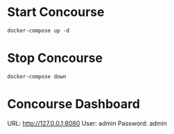 # Start Concourse

	docker-compose up -d

# Stop Concourse

	docker-compose down

# Concourse Dashboard

URL: http://127.0.0.1:8080
User: admin
Password: admin
